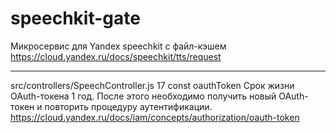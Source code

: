 # speechkit-gate
Микросервис для Yandex speechkit с файл-кэшем
https://cloud.yandex.ru/docs/speechkit/tts/request

----
src/controllers/SpeechController.js
17 const oauthToken
Срок жизни OAuth-токена 1 год.
После этого необходимо получить новый OAuth-токен и повторить процедуру аутентификации.
https://cloud.yandex.ru/docs/iam/concepts/authorization/oauth-token
